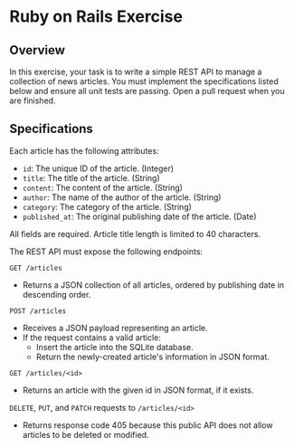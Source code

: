 # Ruby on Rails Exercise

## Overview

In this exercise, your task is to write a simple REST API to manage a collection of news articles. You must implement the specifications listed below and ensure all unit tests are passing. Open a pull request when you are finished.

## Specifications

Each article has the following attributes:

- `id`: The unique ID of the article. (Integer)
- `title`: The title of the article. (String)
- `content`: The content of the article. (String)
- `author`: The name of the author of the article. (String)
- `category`: The category of the article. (String)
- `published_at`: The original publishing date of the article. (Date)

All fields are required. Article title length is limited to 40 characters.

The REST API must expose the following endpoints:

`GET /articles`

- Returns a JSON collection of all articles, ordered by publishing date in descending order.

`POST /articles`

- Receives a JSON payload representing an article.
- If the request contains a valid article:
  - Insert the article into the SQLite database.
  - Return the newly-created article's information in JSON format.

`GET /articles/<id>`

- Returns an article with the given id in JSON format, if it exists.

`DELETE`, `PUT`, and `PATCH` requests to `/articles/<id>`

- Returns response code 405 because this public API does not allow articles to be deleted or modified.

